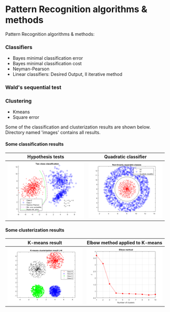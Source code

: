 # Pattern Recognition algorithms & methods

Pattern Recognition algorithms & methods:

### Classifiers
- Bayes minimal classification error
- Bayes minimal classification cost 
- Neyman-Pearson
- Linear classifiers: Desired Output, II iterative method

### Wald's sequential test

### Clustering
- Kmeans
- Square error

Some of the classification and clusterization results are shown below.
Directory named 'images' contains all results.

#### Some classification results
Hypothesis tests            |  Quadratic classifier
:-------------------------:|:-------------------------:
![Hypothesis tests](images/classifiers/hypothesis_tests.png "Hypothesis tests")  |  ![Quadratic classifier](images/classifiers/quadratic_classifier.png "Quadratic classifiers")

#### Some clusterization results
K-means result             |   Elbow method applied to K-means
:-------------------------:|:-------------------------:
![K-means Results](images/clusterization/kmeans_4_clusters.png "K-means result")  |  ![Elbow method](images/clusterization/kmeans_elbow_method.png "Elbow method applied to K-means")
